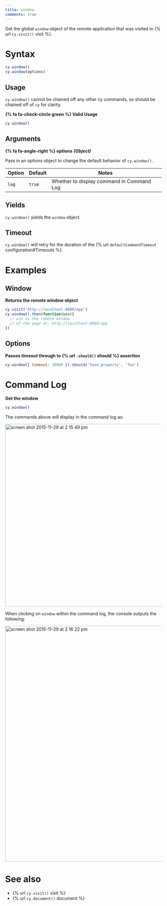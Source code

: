 ```yaml
---
title: window
comments: true
---
```


Get the global `window` object of the remote application that was visited in {% url `cy.visit()` visit %}.

# Syntax

```javascript
cy.window()
cy.window(options)
```

## Usage

`cy.window()` cannot be chained off any other cy commands, so should be chained off of `cy` for clarity.

**{% fa fa-check-circle green %} Valid Usage**

```javascript
cy.window()    
```

## Arguments

**{% fa fa-angle-right %} options** ***(Object)***

Pass in an options object to change the default behavior of `cy.window()`.

Option | Default | Notes
--- | --- | ---
`log` | `true` | Whether to display command in Command Log

## Yields

`cy.window()` yields the `window` object.

## Timeout

`cy.window()` will retry for the duration of the {% url `defaultCommandTimeout` configuration#Timeouts %}.

# Examples

## Window

**Returns the remote window object**

```javascript
cy.visit('http://localhost:8080/app')
cy.window().then(function(win){
  // win is the remote window
  // of the page at: http://localhost:8080/app
})
```

## Options

**Passes timeout through to {% url `.should()` should %} assertion**

```javascript
cy.window({ timeout: 10000 }).should('have.property', 'foo')
```

# Command Log

**Get the window**

```javascript
cy.window()
```

The commands above will display in the command log as:

<img width="587" alt="screen shot 2015-11-29 at 2 15 49 pm" src="https://cloud.githubusercontent.com/assets/1271364/11459397/ced0a6de-96a3-11e5-93b4-9abd9ffabd98.png">

When clicking on `window` within the command log, the console outputs the following:

<img width="758" alt="screen shot 2015-11-29 at 2 16 22 pm" src="https://cloud.githubusercontent.com/assets/1271364/11459398/d0e6f4be-96a3-11e5-8583-69dcffef9cd3.png">

# See also

- {% url `cy.visit()` visit %}
- {% url `cy.document()` document %}
